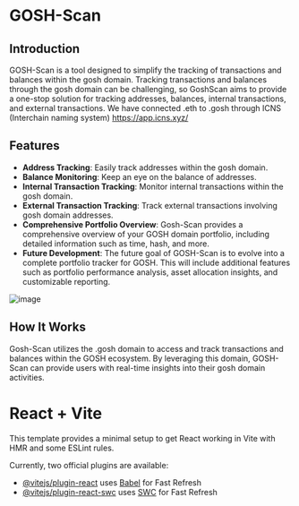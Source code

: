 # GOSH-Scan

## Introduction

GOSH-Scan is a tool designed to simplify the tracking of transactions and balances within the gosh domain. Tracking transactions and balances through the gosh domain can be challenging, so GoshScan aims to provide a one-stop solution for tracking addresses, balances, internal transactions, and external transactions. We have connected .eth to .gosh through ICNS (Interchain naming system) https://app.icns.xyz/


## Features





- **Address Tracking**: Easily track addresses within the gosh domain.
- **Balance Monitoring**: Keep an eye on the balance of addresses.
- **Internal Transaction Tracking**: Monitor internal transactions within the gosh domain.
- **External Transaction Tracking**: Track external transactions involving gosh domain addresses.
- **Comprehensive Portfolio Overview**: Gosh-Scan provides a comprehensive overview of your GOSH domain portfolio, including detailed information such as time, hash, and more.
- **Future Development**: The future goal of GOSH-Scan is to evolve into a complete portfolio tracker for GOSH. This will include additional features such as portfolio performance analysis, asset allocation insights, and customizable reporting.



![image](https://github.com/user-attachments/assets/a7ce5e1f-1423-4f8f-bb55-42071191f9f0)





## How It Works

Gosh-Scan utilizes the .gosh domain to access and track transactions and balances within the GOSH ecosystem. By leveraging this domain, GOSH-Scan can provide users with real-time insights into their gosh domain activities.


# React + Vite

This template provides a minimal setup to get React working in Vite with HMR and some ESLint rules.

Currently, two official plugins are available:

- [@vitejs/plugin-react](https://github.com/vitejs/vite-plugin-react/blob/main/packages/plugin-react/README.md) uses [Babel](https://babeljs.io/) for Fast Refresh
- [@vitejs/plugin-react-swc](https://github.com/vitejs/vite-plugin-react-swc) uses [SWC](https://swc.rs/) for Fast Refresh
